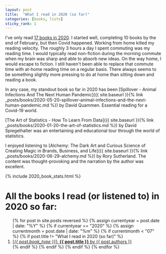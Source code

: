 ```yaml
---
layout: post
title:  "What I read in 2020 (so far)"
categories: [books, lists]
sticky_rank: 1
---
```


I've only read [17 books in 2020](#book_list). I started well, completing 10 books by the end of February, but then Covid happened. Working from home killed my reading velocity. The roughly 3 hours a day I spent commuting was my reading time. I would typically read non-fiction during the morning commute when my brain was sharp and able to absorb new ideas. On the way home, I would escape to fiction. I still haven't been able to replace that commute time with at-home reading time on a regular basis. There always seems to be something slightly more pressing to do at home than sitting down and reading a book.

In any case, my standout book so far in 2020 has been [Spillover - Animal Infections And The Next Human Pandemic]({{ site.baseurl }}{% link _posts/books/2020-05-20-spillover-animal-infections-and-the-next-human-pandemic.md %}) by David Quammen. Essential reading for a Covid-19 world.

[The Art of Statistics - How To Learn From Data]({{ site.baseurl }}{% link _posts/books/2020-01-20-the-art-of-statistics.md %}) by David Spiegelhalter was an entertaining and educational tour through the world of statistics.

I enjoyed listening to [Alchemy: The Dark Art and Curious Science of Creating Magic in Brands, Business, and Life]({{ site.baseurl }}{% link _posts/books/2020-06-29-alchemy.md %}) by Rory Sutherland. The content was thought-provoking and the narration by the author was excellent.

{% include 2020_book_stats.html %}

<div id="book_list">
<h1 id="y2020">All the books I read (or listened to) in 2020 so far:</h1>
<ol>
{% for post in site.posts reversed %}
  {% assign currentyear = post.date | date: "%Y" %}
  {% if currentyear == "2020" %}
    {% assign currentmonth = post.date | date: "%m" %}
    {% if currentmonth < "07" %}
      {% if post.title != "What I read in 2020 (so far)" %}
        <li>
          <a href="{{ post.url }}">
            [<em>{{ post.book_type }}</em>]: <strong>{{ post.title }}</strong> by {{ post.authors }}
          </a>
        </li>
      {% endif %}
    {% endif %}
  {% endif %}
{% endfor %}  
</ol>
</div>
